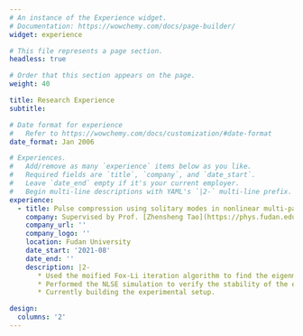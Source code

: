```yaml
---
# An instance of the Experience widget.
# Documentation: https://wowchemy.com/docs/page-builder/
widget: experience

# This file represents a page section.
headless: true

# Order that this section appears on the page.
weight: 40

title: Research Experience
subtitle:

# Date format for experience
#   Refer to https://wowchemy.com/docs/customization/#date-format
date_format: Jan 2006

# Experiences.
#   Add/remove as many `experience` items below as you like.
#   Required fields are `title`, `company`, and `date_start`.
#   Leave `date_end` empty if it's your current employer.
#   Begin multi-line descriptions with YAML's `|2-` multi-line prefix.
experience:
  - title: Pulse compression using solitary modes in nonlinear multi-pass cell
    company: Supervised by Prof. [Zhensheng Tao](https://phys.fudan.edu.cn/16/4b/c7605a136779/page.htm)
    company_url: ''
    company_logo: ''
    location: Fudan University
    date_start: '2021-08'
    date_end: ''
    description: |2-
       * Used the moified Fox-Li iteration algorithm to find the eigenmodes of nonliear multi-pass cell with Kerr media.
       * Performed the NLSE simulation to verify the stability of the eigenmodes.
       * Currently building the experimental setup.

design:
  columns: '2'
---
```

